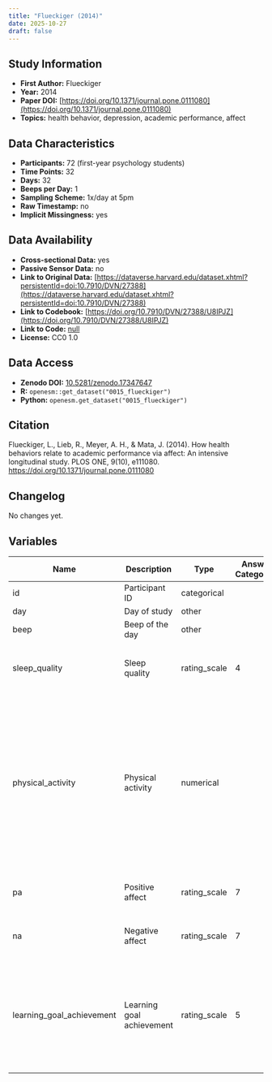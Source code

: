```yaml
---
title: "Flueckiger (2014)"
date: 2025-10-27
draft: false
---
```



## Study Information

- **First Author:** Flueckiger
- **Year:** 2014
- **Paper DOI:** [https://doi.org/10.1371/journal.pone.0111080](https://doi.org/10.1371/journal.pone.0111080)
- **Topics:** health behavior, depression, academic performance, affect

## Data Characteristics

- **Participants:** 72 (first-year psychology students)
- **Time Points:** 32
- **Days:** 32
- **Beeps per Day:** 1
- **Sampling Scheme:** 1x/day at 5pm
- **Raw Timestamp:** no
- **Implicit Missingness:** yes

## Data Availability

- **Cross-sectional Data:** yes
- **Passive Sensor Data:** no
- **Link to Original Data:** [https://dataverse.harvard.edu/dataset.xhtml?persistentId=doi:10.7910/DVN/27388](https://dataverse.harvard.edu/dataset.xhtml?persistentId=doi:10.7910/DVN/27388)
- **Link to Codebook:** [https://doi.org/10.7910/DVN/27388/U8IPJZ](https://doi.org/10.7910/DVN/27388/U8IPJZ)
- **Link to Code:** [null](null)
- **License:** CC0 1.0

## Data Access

- **Zenodo DOI:** [10.5281/zenodo.17347647](https://doi.org/10.5281/zenodo.17347647)
- **R:** `openesm::get_dataset("0015_flueckiger")`
- **Python:** `openesm.get_dataset("0015_flueckiger")`



## Citation

Flueckiger, L., Lieb, R., Meyer, A. H., & Mata, J. (2014). How health behaviors relate to academic performance via affect: An intensive longitudinal study. PLOS ONE, 9(10), e111080. https://doi.org/10.1371/journal.pone.0111080




## Changelog

No changes yet.

## Variables

| Name | Description | Type | Answer Categories | Details | Labels | Transformation | Source | Assessment Type | Construct | Comments |
|------|-------------|------|------------------|---------|--------|----------------|--------|----------------|----------|----------|
| id | Participant ID | categorical |  |  |  |  |  | Daily |  |  |
| day | Day of study | other |  |  |  |  |  | Daily |  |  |
| beep | Beep of the day | other |  |  |  |  |  | Daily |  |  |
| sleep_quality | Sleep quality | rating_scale | 4 |  | 1 = very bad<br>4 = very good |  | Pittsburgh Sleep Quality Index (German version) | Daily | sleep quality, sleep |  |
| physical_activity | Physical activity | numerical |  | Number of minutes engaged in mild, moderate and strenuous exercise weighted by metabolic equivalents and then summed to produce a total daily leisure activity score |  |  | Godin Leisure-Time Exercise Questionnaire | Daily | exercise, physical activity, activity |  |
| pa | Positive affect | rating_scale | 7 | Happy, content, cheerful | 1 = not at all<br>7 = extremely | mean-scored | Pleasentness scale (German version) | Daily | positive affect, affect |  |
| na | Negative affect | rating_scale | 7 | Sad, downhearted, frustrated | 1 = not at all<br>7 = extremely | mean-scored | Pleasentness scale (German version) | Daily | negative affect, affect |  |
| learning_goal_achievement | Learning goal achievement | rating_scale | 5 | Did you achieve the learning goals you set for yourself in the last 24 hours? (paraphrasd after item description in the paper) | 0 = not at all<br>4 = completely |  |  | Daily | learning, academic |  |
